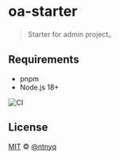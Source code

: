 # oa-starter

> Starter for admin project。

## Requirements

- pnpm
- Node.js 18+

![CI](https://github.com/ntnyq/oa-starter/workflows/CI/badge.svg)

## License

[MIT](./LICENSE) &copy; [@ntnyq](https://github.com/ntnyq)
